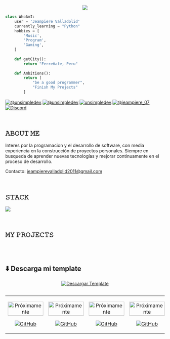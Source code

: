 <!-- Typing SVG by DenverCoder1 - https://github.com/DenverCoder1/readme-typing-svg -->
<p align="center">
  <a href="https://github.com/DenverCoder1/readme-typing-svg">
    <img src="https://readme-typing-svg.herokuapp.com?lines=Jeampiere+Valladolid%3B+Hello+World%3B+Ferre%C3%B1afe-Per%C3%BA&center=true&width=500&height=60">
  </a>
</p>

```python
class WhoAmI:
    user = 'Jeampiere Valladolid'  
    currently_learning = "Python"          
    hobbies = [                                
        'Music',
        'Program',
        'Gaming',
    ]
   
    def getCity():
        return "Ferreñafe, Peru"         
   
    def Ambitions():
        return [
            "be a good programmer",
            "Finish My Projects"
        ]
```
<p align="left">
  <a href="https://www.youtube.com/@JeampiereSmithValladolidVe-p8f" target="blank">
    <img align="center" src="https://img.shields.io/badge/YouTube-FF0000?style=for-the-badge&logo=youtube&logoColor=white" alt="@unsimpledev" />
  </a>
  <a href="https://www.tiktok.com/@jeampiere07" target="blank">
    <img align="center" src="https://img.shields.io/badge/TikTok-000000?style=for-the-badge&logo=tiktok&logoColor=white" alt="@unsimpledev" />
  </a>
  <a href="https://fb.com/jeampierevalladolid" target="blank">
    <img align="center" src="https://img.shields.io/badge/Facebook-1877F2?style=for-the-badge&logo=facebook&logoColor=white" alt="unsimpledev" />
  </a>
  <a href="https://www.instagram.com/jeampiere_07" target="blank">
    <img align="center" src="https://img.shields.io/badge/Instagram-E4405F?style=for-the-badge&logo=instagram&logoColor=white" alt="@jeampiere_07" />
  </a>
  <a href="https://discord.com/users/1205570654720491545" target="blank">
    <img align="center" src="https://img.shields.io/badge/Discord-5865F2?style=for-the-badge&logo=discord&logoColor=white" alt="Discord" />
  </a>
</p>

<br>
<h2>𝙰𝙱𝙾𝚄𝚃 𝙼𝙴</h2>
<!--Intro start-->

<p align="left">
Interes por la programacion y el desarrollo de software, con media experiencia en la construcción de proyectos personales. Siempre en busqueda de aprender nuevas tecnologías y mejorar continuamente en el proceso de desarrollo.

Contacto: jeampierevalladolid2011@gmail.com
<!--Intro end-->
  </p>
<br>

<h2>𝚂𝚃𝙰𝙲𝙺</h2>
<!--tech stack icons-->
<p align="left">
  <a href="https://skillicons.dev">
    <img src="https://skillicons.dev/icons?i=vscode,html,py,css&perline=4" />
  </a>
</p>
<br>

<!--tech stack icons-->
<div id="proyectos">
<h2>𝙼𝚈 𝙿𝚁𝙾𝙹𝙴𝙲𝚃𝚂</h2>

<table align="left">
<tr border="none">

  <td width="25%" align="center">
    <p align="center">
      <img align="center" width="100%" src="https://via.placeholder.com/300x200?text=Pr%C3%B3ximamente" alt="Próximamente" />
    </p>
    <p align="center">
      <a href="https://github.com/JeampiereValladolid" target="blank">
        <img align="center" src="https://img.shields.io/badge/GitHub-100000?style=for-the-badge&logo=github&logoColor=white" alt="GitHub" />
      </a>
    </p>       
  </td>

  <td width="25%" align="center">
    <p align="center">
      <img align="center" width="100%" src="https://via.placeholder.com/300x200?text=Pr%C3%B3ximamente" alt="Próximamente" />
    </p>
    <p align="center">
      <a href="https://github.com/JeampiereValladolid" target="blank">
        <img align="center" src="https://img.shields.io/badge/GitHub-100000?style=for-the-badge&logo=github&logoColor=white" alt="GitHub" />
      </a>
    </p>       
  </td>

  <td width="25%" align="center">
    <p align="center">
      <img align="center" width="100%" src="https://via.placeholder.com/300x200?text=Pr%C3%B3ximamente" alt="Próximamente" />
    </p>
    <p align="center">
      <a href="https://github.com/JeampiereValladolid" target="blank">
        <img align="center" src="https://img.shields.io/badge/GitHub-100000?style=for-the-badge&logo=github&logoColor=white" alt="GitHub" />
      </a>
    </p>       
  </td>

  <td width="25%" align="center">
    <p align="center">
      <img align="center" width="100%" src="https://via.placeholder.com/300x200?text=Pr%C3%B3ximamente" alt="Próximamente" />
    </p>
    <p align="center">
      <a href="https://github.com/JeampiereValladolid" target="blank">
        <img align="center" src="https://img.shields.io/badge/GitHub-100000?style=for-the-badge&logo=github&logoColor=white" alt="GitHub" />
      </a>
    </p>       
  </td>
<br><br>
<h2>⬇️ Descarga mi template</h2>
<p align="center">
  <a href="https://github.com/JeampiereValladolid/JeampiereValladolid" target="_blank">
    <img align="center" src="https://img.shields.io/badge/Descargar-Template-4CAF50?style=for-the-badge&logo=github&logoColor=white" alt="Descargar Template" />
  </a>
</p>

</tr>
</table>
</div>
